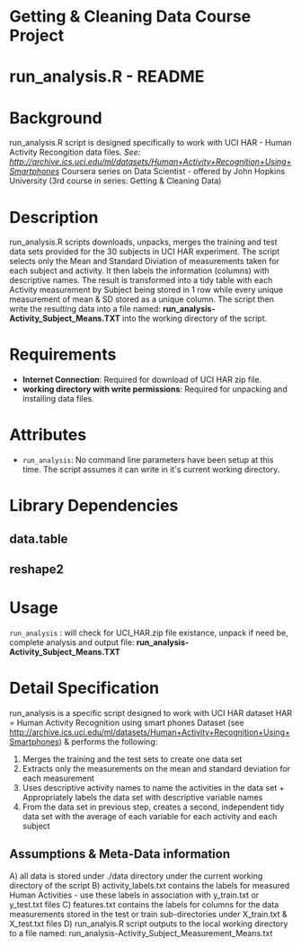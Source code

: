 Getting &amp; Cleaning Data Course Project
==========================================

run_analysis.R - README
=======================

Background
==========
run_analysis.R script is designed specifically to work with UCI
HAR - Human Activity Recongition data files. 
*See: http://archive.ics.uci.edu/ml/datasets/Human+Activity+Recognition+Using+Smartphones*
Coursera series on Data Scientist - offered by John Hopkins
University (3rd course in series: Getting &amp; Cleaning Data)


Description
===========
run_analysis.R scripts downloads, unpacks, merges the training and test
data sets provided for the 30 subjects in UCI HAR experiment.
The script selects only the Mean and Standard Diviation of measurements taken
for each subject and activity. It then labels the information (columns) with
descriptive names. The result is transformed into a tidy table with each 
Activity measurement by Subject being stored in 1 row while every unique measurement
of mean & SD stored as a unique column. The script then write the resulting
data into a file named: **run_analysis-Activity_Subject_Means.TXT** into the working
directory of the script.

Requirements
============

* **Internet Connection**: Required for download of UCI HAR zip file.
* **working directory with write permissions**: Required for unpacking and installing data files.

Attributes
==========

* `run_analysis`: No command line parameters have been setup at this time.
   The script assumes it can write in it's current working directory.

# Library Dependencies

## data.table
## reshape2

Usage
=====
`run_analysis` : will check for UCI_HAR.zip file existance, unpack if need be, 
                 complete analysis and output file: **run_analysis-Activity_Subject_Means.TXT**

Detail Specification
====================
run_analysis is a specific script designed to work with UCI HAR dataset
HAR = Human Activity Recognition using smart phones Dataset
(see http://archive.ics.uci.edu/ml/datasets/Human+Activity+Recognition+Using+Smartphones)
& performs the following:

1. Merges the training and the test sets to create one data set
2. Extracts only the measurements on the mean and standard deviation for each measurement
3. Uses descriptive activity names to name the activities in the data set + Appropriately labels
   the data set with descriptive variable names
4. From the data set in previous step, creates a second, independent tidy data set
   with the average of each variable for each activity and each subject

Assumptions & Meta-Data information
-----------------------------------
A) all data is stored under ./data directory under the current working directory of the script
B) activity_labels.txt contains the labels for measured Human Activities - use these labels in association with y_train.txt or y_test.txt files
C) features.txt contains the labels for columns for the data measurements stored in the test or train sub-directories under X_train.txt & X_test.txt files
D) run_analyis.R script outputs to the local working directory to a file named: run_analysis-Activity_Subject_Measurement_Means.txt


